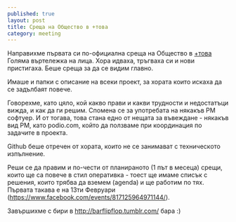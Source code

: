 ```yaml
---
published: true
layout: post
title: Среща на Общество в +това
category: meeting
---
```


Направихме първата си по-официална среща на Общество в [+това](http://plustova.com/ "+това")
Голяма въртележка на лица. Хора идваха, тръгваха си и нови пристигаха. Беше среща за да се видим главно. 

Имаше и папки с описание на всеки проект, за хората които искаха да се задълбаят повече. 

Говорехме, като цяло, кой какво прави и какви трудности и недостатъци вижда, и как да ги решим. Спомена се за употребата на някакъв PM софтуер. И от тогава, това стана едно от нещата за въвеждане - някакъв вид PM, като podio.com, който да ползваме при координация по задачите в проекта.

Github беше отречен от хората, които не се занимават с техническото изпълнение.

Реши се да правим и по-чести от планираното (1 път в месеца) срещи, които ще са повече в стил оперативка - тоест ще имаме списък с решения, които трябва да вземем (agenda) и ще работим по тях. Първата такава е на 13ти Февруари (https://www.facebook.com/events/817125964971144/).

Завършихме с бири в http://barflipflop.tumblr.com/ бара :)